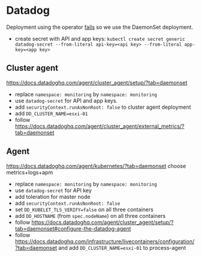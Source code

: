 # Datadog

Deployment using the operator [fails](https://github.com/DataDog/datadog-operator/issues/415) so we use the DaemonSet
deployment.

* create secret with API and app
  keys: `kubectl create secret generic datadog-secret --from-literal api-key=<api key> --from-literal app-key=<app key>`

## Cluster agent

https://docs.datadoghq.com/agent/cluster_agent/setup/?tab=daemonset

* replace `namespace: monitoring` by `namespace: monitoring`
* use `datadog-secret` for API and app keys.
* add `securityContext.runAsNonRoot: false` to cluster agent deployment
* add `DD_CLUSTER_NAME=esxi-01`
* follow https://docs.datadoghq.com/agent/cluster_agent/external_metrics/?tab=daemonset

## Agent

https://docs.datadoghq.com/agent/kubernetes/?tab=daemonset
choose metrics+logs+apm

* replace `namespace: monitoring` by `namespace: monitoring`
* use `datadog-secret` for API key
* add toleration for master node
* add `securityContext.runAsNonRoot: false`
* set `DD_KUBELET_TLS_VERIFY=false` on all three containers
* add `DD_HOSTNAME` (from `spec.nodeName`) on all three containers
* follow https://docs.datadoghq.com/agent/cluster_agent/setup/?tab=daemonset#configure-the-datadog-agent
* follow https://docs.datadoghq.com/infrastructure/livecontainers/configuration/?tab=daemonset and
  add `DD_CLUSTER_NAME=esxi-01` to process-agent
